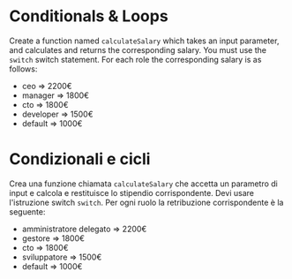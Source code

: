 # Conditionals & Loops

Create a function named `calculateSalary` which takes an input parameter, and calculates and returns the corresponding salary. You must use the `switch` switch statement.
For each role the corresponding salary is as follows:

- ceo => 2200€
- manager => 1800€
- cto => 1800€
- developer => 1500€
- default => 1000€


# Condizionali e cicli

Crea una funzione chiamata `calculateSalary` che accetta un parametro di input e calcola e restituisce lo stipendio corrispondente. Devi usare l'istruzione switch `switch`.
Per ogni ruolo la retribuzione corrispondente è la seguente:

- amministratore delegato => 2200€
- gestore => 1800€
- cto => 1800€
- sviluppatore => 1500€
- default => 1000€
